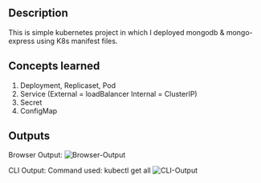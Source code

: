 ## Description
This is simple kubernetes project in which I deployed mongodb & mongo-express using K8s manifest files.

## Concepts learned 
1. Deployment, Replicaset, Pod
2. Service (External = loadBalancer Internal = ClusterIP) 
3. Secret
4. ConfigMap

## Outputs
Browser Output:
![Browser-Output](https://user-images.githubusercontent.com/57803535/228315489-c9cc8822-12eb-4a94-821d-662a2856f8ff.png)

CLI Output:
Command used: kubectl get all
![CLI-Output](https://user-images.githubusercontent.com/57803535/228315879-cda792a3-cf54-4177-8684-0d3cd6f5fda9.png)

